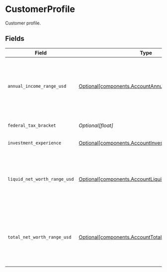 # CustomerProfile

Customer profile.


## Fields

| Field                                                                                                          | Type                                                                                                           | Required                                                                                                       | Description                                                                                                    | Example                                                                                                        |
| -------------------------------------------------------------------------------------------------------------- | -------------------------------------------------------------------------------------------------------------- | -------------------------------------------------------------------------------------------------------------- | -------------------------------------------------------------------------------------------------------------- | -------------------------------------------------------------------------------------------------------------- |
| `annual_income_range_usd`                                                                                      | [Optional[components.AccountAnnualIncomeRangeUsd]](../../models/components/accountannualincomerangeusd.md)     | :heavy_minus_sign:                                                                                             | Annual income range; the low number is exclusive, the high number is inclusive                                 | FROM_100K_TO_200K                                                                                              |
| `federal_tax_bracket`                                                                                          | *Optional[float]*                                                                                              | :heavy_minus_sign:                                                                                             | Federal tax bracket percent.                                                                                   | 1.5                                                                                                            |
| `investment_experience`                                                                                        | [Optional[components.AccountInvestmentExperience]](../../models/components/accountinvestmentexperience.md)     | :heavy_minus_sign:                                                                                             | Investment experience.                                                                                         | GOOD                                                                                                           |
| `liquid_net_worth_range_usd`                                                                                   | [Optional[components.AccountLiquidNetWorthRangeUsd]](../../models/components/accountliquidnetworthrangeusd.md) | :heavy_minus_sign:                                                                                             | Liquid net worth range; the low number is exclusive, the high number is inclusive                              | FROM_100K_TO_200K                                                                                              |
| `total_net_worth_range_usd`                                                                                    | [Optional[components.AccountTotalNetWorthRangeUsd]](../../models/components/accounttotalnetworthrangeusd.md)   | :heavy_minus_sign:                                                                                             | Total net worth range; the low number is exclusive, the high number is inclusive                               | FROM_100K_TO_200K                                                                                              |